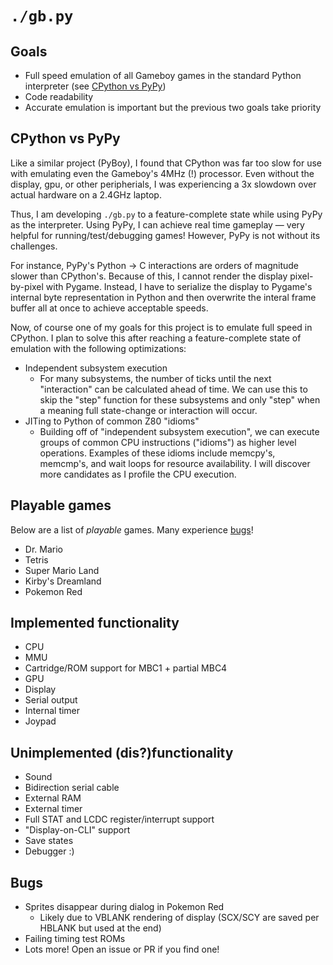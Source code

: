 # `./gb.py`

## Goals
- Full speed emulation of all Gameboy games in the standard Python interpreter (see [CPython vs PyPy](#cpython-vs-pypy))
- Code readability
- Accurate emulation is important but the previous two goals take priority

## CPython vs PyPy
Like a similar project (PyBoy), I found that CPython was far too slow for use with emulating even the Gameboy's 4MHz (!) processor. Even without the display, gpu, or other peripherials, I was experiencing a 3x slowdown over actual hardware on a 2.4GHz laptop.

Thus, I am developing `./gb.py` to a feature-complete state while using PyPy as the interpreter. Using PyPy, I can achieve real time gameplay — very helpful for running/test/debugging games! However, PyPy is not without its challenges.

For instance, PyPy's Python -> C interactions are orders of magnitude slower than CPython's. Because of this, I cannot render the display pixel-by-pixel with Pygame. Instead, I have to serialize the display to Pygame's internal byte representation in Python and then overwrite the interal frame buffer all at once to achieve acceptable speeds.

Now, of course one of my goals for this project is to emulate full speed in CPython. I plan to solve this after reaching a feature-complete state of emulation with the following optimizations:

- Independent subsystem execution
  - For many subsystems, the number of ticks until the next "interaction" can be calculated ahead of time. We can use this to skip the "step" function for these subsystems and only "step" when a meaning full state-change or interaction will occur.
- JITing to Python of common Z80 "idioms"
  - Building off of "independent subsystem execution", we can execute groups of common CPU instructions ("idioms") as higher level operations. Examples of these idioms include memcpy's, memcmp's, and wait loops for resource availability. I will discover more candidates as I profile the CPU execution.

## Playable games

Below are a list of *playable* games. Many experience [bugs](#bugs)!

- Dr. Mario
- Tetris
- Super Mario Land
- Kirby's Dreamland
- Pokemon Red

## Implemented functionality
- CPU
- MMU
- Cartridge/ROM support for MBC1 + partial MBC4
- GPU
- Display
- Serial output
- Internal timer
- Joypad

## Unimplemented (dis?)functionality
- Sound
- Bidirection serial cable
- External RAM
- External timer
- Full STAT and LCDC register/interrupt support
- "Display-on-CLI" support
- Save states
- Debugger :)

## Bugs
- Sprites disappear during dialog in Pokemon Red
  - Likely due to VBLANK rendering of display (SCX/SCY are saved per HBLANK but used at the end)
- Failing timing test ROMs
- Lots more! Open an issue or PR if you find one!
